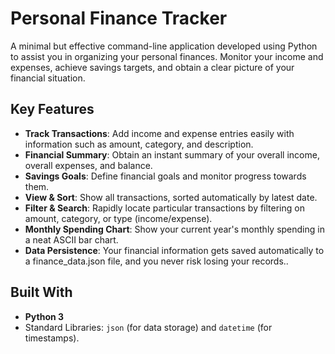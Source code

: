 # Personal Finance Tracker 

A minimal but effective command-line application developed using Python to assist you in organizing your personal finances. Monitor your income and expenses, achieve savings targets, and obtain a clear picture of your financial situation.

## Key Features

* **Track Transactions**: Add income and expense entries easily with information such as amount, category, and description.
* **Financial Summary**: Obtain an instant summary of your overall income, overall expenses, and balance.
* **Savings Goals**: Define financial goals and monitor progress towards them.
* **View & Sort**: Show all transactions, sorted automatically by latest date.
* **Filter & Search**: Rapidly locate particular transactions by filtering on amount, category, or type (income/expense).
* **Monthly Spending Chart**: Show your current year's monthly spending in a neat ASCII bar chart.
* **Data Persistence**: Your financial information gets saved automatically to a finance_data.json file, and you never risk losing your records..

## Built With

* **Python 3**
* Standard Libraries: `json` (for data storage) and `datetime` (for timestamps).


